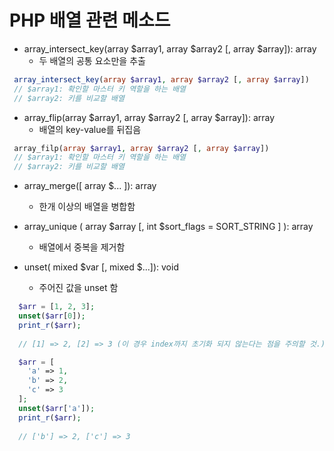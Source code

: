 # PHP 배열 관련 메소드

* array_intersect_key(array $array1, array $array2 [, array $array]): array
  - 두 배열의 공통 요소만을 추출
  
```php 
 array_intersect_key(array $array1, array $array2 [, array $array])
 // $array1: 확인할 마스터 키 역할을 하는 배열
 // $array2: 키를 비교할 배열
```

* array_flip(array $array1, array $array2 [, array $array]): array
  - 배열의 key-value를 뒤집음
  
```php
 array_filp(array $array1, array $array2 [, array $array])
 // $array1: 확인할 마스터 키 역할을 하는 배열
 // $array2: 키를 비교할 배열
```

* array_merge([ array $... ]): array 
  - 한개 이상의 배열을 병합함

* array_unique ( array $array [, int $sort_flags = SORT_STRING ] ): array 
  - 배열에서 중복을 제거함

* unset( mixed $var [, mixed $...]): void
  - 주어진 값을 unset 함

```php
  $arr = [1, 2, 3];
  unset($arr[0]);
  print_r($arr);
  
  // [1] => 2, [2] => 3 (이 경우 index까지 초기화 되지 않는다는 점을 주의할 것.)

  $arr = [
    'a' => 1,
    'b' => 2,
    'c' => 3
  ];
  unset($arr['a']);
  print_r($arr);
  
  // ['b'] => 2, ['c'] => 3
```
